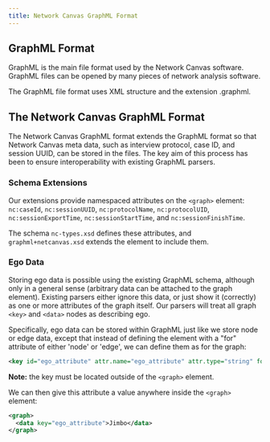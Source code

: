 ```yaml
---
title: Network Canvas GraphML Format
---
```


## GraphML Format

GraphML is the main file format used by the Network Canvas software. GraphML files can be opened by many pieces of network analysis software.

The GraphML file format uses XML structure and the extension .graphml.

## The Network Canvas GraphML Format

The Network Canvas GraphML format extends the GraphML format so that Network Canvas meta data, such as interview protocol, case ID, and session UUID, can be stored in the files. The key aim of this process has been to ensure interoperability with existing GraphML parsers.

### Schema Extensions

Our extensions provide namespaced attributes on the `<graph>` element: `nc:caseId`, `nc:sessionUUID`, `nc:protocolName`, `nc:protocolUID`, `nc:sessionExportTime`, `nc:sessionStartTime`, and `nc:sessionFinishTime`.

The schema `nc-types.xsd` defines these attributes, and `graphml+netcanvas.xsd` extends the element to include them.

### Ego Data

Storing ego data is possible using the existing GraphML schema, although only in a general sense (arbitrary data can be attached to the graph element). Existing parsers either ignore this data, or just show it (correctly) as one or more attributes of the graph itself. Our parsers will treat all graph `<key>` and `<data>` nodes as describing ego.

Specifically, ego data can be stored within GraphML just like we store node or edge data, except that instead of defining the element with a "for" attribute of either 'node' or 'edge', we can define them as for the graph:

```XML
<key id="ego_attribute" attr.name="ego_attribute" attr.type="string" for="graph" />
```

**Note:** the key must be located outside of the `<graph>` element.

We can then give this attribute a value anywhere inside the `<graph>` element:

```XML
<graph>
  <data key="ego_attribute">Jimbo</data>
</graph>
```
